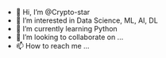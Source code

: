 - 👋 Hi, I’m @Crypto-star
- 👀 I’m interested in Data Science, ML, AI, DL
- 🌱 I’m currently learning Python
- 💞️ I’m looking to collaborate on ...
- 📫 How to reach me ...

<!---
Crypto-star/Crypto-star is a ✨ special ✨ repository because its `README.md` (this file) appears on your GitHub profile.
You can click the Preview link to take a look at your changes.
--->
